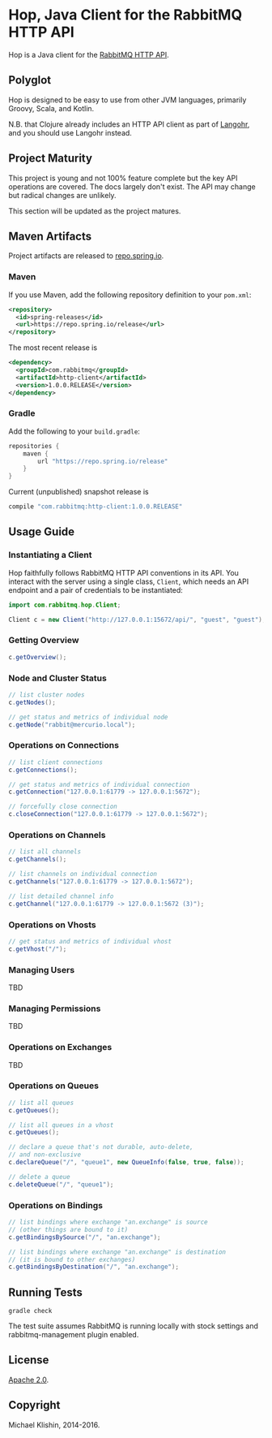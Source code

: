 # Hop, Java Client for the RabbitMQ HTTP API

Hop is a Java client for the [RabbitMQ HTTP API](https://raw.githack.com/rabbitmq/rabbitmq-management/rabbitmq_v3_5_0/priv/www/api/index.html).


## Polyglot

Hop is designed to be easy to use from other JVM languages, primarily Groovy, Scala,
and Kotlin.

N.B. that Clojure already includes an HTTP API client as part of [Langohr](http://clojurerabbitmq.info),
and you should use Langohr instead.

## Project Maturity

This project is young and not 100% feature complete but the key API operations are covered.
The docs largely don't exist. The API may change but radical changes are unlikely.

This section will be updated as the project matures.


## Maven Artifacts

Project artifacts are released to [repo.spring.io](http://repo.spring.io).

### Maven

If you use Maven, add the following repository
definition to your `pom.xml`:

``` xml
<repository>
  <id>spring-releases</id>
  <url>https://repo.spring.io/release</url>
</repository>
```

The most recent release is

``` xml
<dependency>
  <groupId>com.rabbitmq</groupId>
  <artifactId>http-client</artifactId>
  <version>1.0.0.RELEASE</version>
</dependency>
```

### Gradle

Add the following to your `build.gradle`:

``` groovy
repositories {
    maven {
        url "https://repo.spring.io/release"
    }
}
```

Current (unpublished) snapshot release is

``` groovy
compile "com.rabbitmq:http-client:1.0.0.RELEASE"
```


## Usage Guide

### Instantiating a Client

Hop faithfully follows RabbitMQ HTTP API conventions in its API. You interact with the server
using a single class, `Client`, which needs an API endpoint and
a pair of credentials to be instantiated:

``` java
import com.rabbitmq.hop.Client;

Client c = new Client("http://127.0.0.1:15672/api/", "guest", "guest");
```

### Getting Overview

``` java
c.getOverview();
```


### Node and Cluster Status

``` java
// list cluster nodes
c.getNodes();

// get status and metrics of individual node
c.getNode("rabbit@mercurio.local");
```


### Operations on Connections

``` java
// list client connections
c.getConnections();

// get status and metrics of individual connection
c.getConnection("127.0.0.1:61779 -> 127.0.0.1:5672");

// forcefully close connection
c.closeConnection("127.0.0.1:61779 -> 127.0.0.1:5672");
```

### Operations on Channels

``` java
// list all channels
c.getChannels();

// list channels on individual connection
c.getChannels("127.0.0.1:61779 -> 127.0.0.1:5672");

// list detailed channel info
c.getChannel("127.0.0.1:61779 -> 127.0.0.1:5672 (3)");
```


### Operations on Vhosts

``` java
// get status and metrics of individual vhost
c.getVhost("/");
```


### Managing Users

TBD


### Managing Permissions

TBD


### Operations on Exchanges

TBD


### Operations on Queues

``` java
// list all queues
c.getQueues();

// list all queues in a vhost
c.getQueues();

// declare a queue that's not durable, auto-delete,
// and non-exclusive
c.declareQueue("/", "queue1", new QueueInfo(false, true, false));

// delete a queue
c.deleteQueue("/", "queue1");
```

### Operations on Bindings

``` java
// list bindings where exchange "an.exchange" is source
// (other things are bound to it)
c.getBindingsBySource("/", "an.exchange");

// list bindings where exchange "an.exchange" is destination
// (it is bound to other exchanges)
c.getBindingsByDestination("/", "an.exchange");
```


## Running Tests

    gradle check

The test suite assumes RabbitMQ is running locally with
stock settings and rabbitmq-management plugin enabled.


## License

[Apache 2.0](http://www.apache.org/licenses/LICENSE-2.0.html).


## Copyright

Michael Klishin, 2014-2016.
